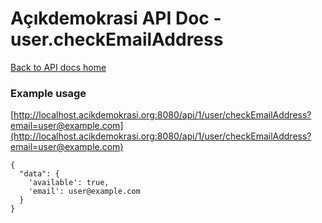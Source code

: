 # Açıkdemokrasi API Doc - user.checkEmailAddress

[Back to API docs home](Home)

### Example usage

[http://localhost.acikdemokrasi.org:8080/api/1/user/checkEmailAddress?email=user@example.com](http://localhost.acikdemokrasi.org:8080/api/1/user/checkEmailAddress?email=user@example.com)

```
{
  "data": {
    'available': true,
    'email': user@example.com
  }
}
```